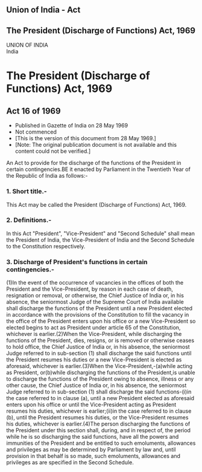 ## Union of India - Act

## The President (Discharge of Functions) Act, 1969

UNION OF INDIA  
India

# The President (Discharge of Functions) Act, 1969

## Act 16 of 1969

  * Published in Gazette of India on 28 May 1969 
  * Not commenced 
  * [This is the version of this document from 28 May 1969.] 
  * [Note: The original publication document is not available and this content could not be verified.] 

An Act to provide for the discharge of the functions of the President in
certain contingencies.BE it enacted by Parliament in the Twentieth Year of the
Republic of India as follows:-

### 1. Short title.-

This Act may be called the President (Discharge of Functions) Act, 1969.

### 2. Definitions.-

In this Act "President", "Vice-President" and "Second Schedule" shall mean the
President of India, the Vice-President of India and the Second Schedule to the
Constitution respectively.

### 3. Discharge of President's functions in certain contingencies.-

(1)In the event of the occurrence of vacancies in the offices of both the
President and the Vice-President, by reason in each case of death, resignation
or removal, or otherwise, the Chief Justice of India or, in his absence, the
seniormost Judge of the Supreme Court of India available shall discharge the
functions of the President until a new President elected in accordance with
the provisions of the Constitution to fill the vacancy in the office of the
President enters upon his office or a new Vice-President so elected begins to
act as President under article 65 of the Constitution, whichever is
earlier.(2)When the Vice-President, while discharging the functions of the
President, dies, resigns, or is removed or otherwise ceases to hold office,
the Chief Justice of India or, in his absence, the seniormost Judge referred
to in sub-section (1) shall discharge the said functions until the President
resumes his duties or a new Vice-President is elected as aforesaid, whichever
is earlier.(3)When the Vice-President,-(a)while acting as President,
or(b)while discharging the functions of the President,is unable to discharge
the functions of the President owing to absence, illness or any other cause,
the Chief Justice of India or, in his absence, the seniormost Judge referred
to in sub-section (1) shall discharge the said functions-(i)in the case
referred to in clause (a), until a new President elected as aforesaid enters
upon his office or until the Vice-President acting as President resumes his
duties, whichever is earlier;(ii)in the case referred to in clause (b), until
the President resumes his duties, or the Vice-President resumes his duties,
whichever is earlier.(4)The person discharging the functions of the President
under this section shall, during, and in respect of, the period while he is so
discharging the said functions, have all the powers and immunities of the
President and be entitled to such emoluments, allowances and privileges as may
be determined by Parliament by law and, until provision in that behalf is so
made, such emoluments, allowances and privileges as are specified in the
Second Schedule.

